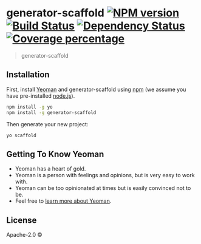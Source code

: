 # generator-scaffold [![NPM version][npm-image]][npm-url] [![Build Status][travis-image]][travis-url] [![Dependency Status][daviddm-image]][daviddm-url] [![Coverage percentage][coveralls-image]][coveralls-url]
> generator-scaffold

## Installation

First, install [Yeoman](http://yeoman.io) and generator-scaffold using [npm](https://www.npmjs.com/) (we assume you have pre-installed [node.js](https://nodejs.org/)).

```bash
npm install -g yo
npm install -g generator-scaffold
```

Then generate your new project:

```bash
yo scaffold
```

## Getting To Know Yeoman

 * Yeoman has a heart of gold.
 * Yeoman is a person with feelings and opinions, but is very easy to work with.
 * Yeoman can be too opinionated at times but is easily convinced not to be.
 * Feel free to [learn more about Yeoman](http://yeoman.io/).

## License

Apache-2.0 ©


[npm-image]: https://badge.fury.io/js/generator-scaffold.svg
[npm-url]: https://npmjs.org/package/generator-scaffold
[travis-image]: https://travis-ci.org//generator-scaffold.svg?branch=master
[travis-url]: https://travis-ci.org//generator-scaffold
[daviddm-image]: https://david-dm.org//generator-scaffold.svg?theme=shields.io
[daviddm-url]: https://david-dm.org//generator-scaffold
[coveralls-image]: https://coveralls.io/repos//generator-scaffold/badge.svg
[coveralls-url]: https://coveralls.io/r//generator-scaffold
